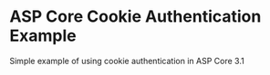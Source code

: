 # ASP Core Cookie Authentication Example
Simple example of using cookie authentication in ASP Core 3.1
